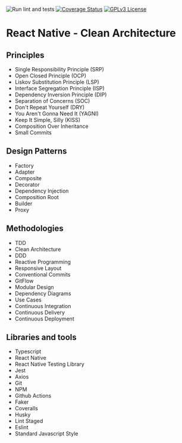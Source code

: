 ![Run lint and tests](https://github.com/vitorverasm/react-native-clean-architecture/workflows/Run%20lint%20and%20tests/badge.svg)
[![Coverage Status](https://coveralls.io/repos/github/vitorverasm/react-native-clean-architecture/badge.svg?branch=main)](https://coveralls.io/github/vitorverasm/react-native-clean-architecture?branch=main)
[![GPLv3 License](https://img.shields.io/badge/License-GPL%20v3-yellow.svg)](https://opensource.org/licenses/)

# React Native - Clean Architecture

## Principles

- Single Responsibility Principle (SRP)
- Open Closed Principle (OCP)
- Liskov Substitution Principle (LSP)
- Interface Segregation Principle (ISP)
- Dependency Inversion Principle (DIP)
- Separation of Concerns (SOC)
- Don't Repeat Yourself (DRY)
- You Aren't Gonna Need It (YAGNI)
- Keep It Simple, Silly (KISS)
- Composition Over Inheritance
- Small Commits

## Design Patterns

- Factory
- Adapter
- Composite
- Decorator
- Dependency Injection
- Composition Root
- Builder
- Proxy

## Methodologies

- TDD
- Clean Architecture
- DDD
- Reactive Programming
- Responsive Layout
- Conventional Commits
- GitFlow
- Modular Design
- Dependency Diagrams
- Use Cases
- Continuous Integration
- Continuous Delivery
- Continuous Deployment

## Libraries and tools

- Typescript
- React Native
- React Native Testing Library
- Jest
- Axios
- Git
- NPM
- Github Actions
- Faker
- Coveralls
- Husky
- Lint Staged
- Eslint
- Standard Javascript Style
